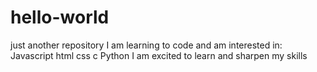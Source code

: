 # hello-world
just another repository
I am learning to code and am interested in:
Javascript
html
css
c
Python
I am excited to learn and sharpen my skills

